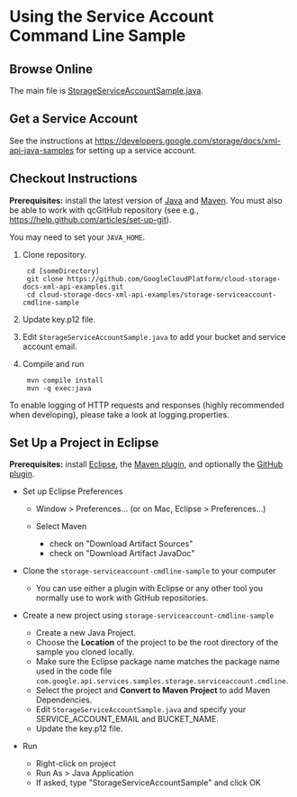 Using the Service Account Command Line Sample
==============================================================

Browse Online
--------------

The main file is [StorageServiceAccountSample.java](https://github.com/GoogleCloudPlatform/cloud-storage-docs-xml-api-examples/blob/master/java-example/src/main/java/StorageServiceAccountSample.java).

Get a Service Account
---------------------

See the instructions at https://developers.google.com/storage/docs/xml-api-java-samples
for setting up a service account.

Checkout Instructions
---------------------

**Prerequisites:** install the latest version of [Java](http//java.com) and [Maven](http://maven.apache.org/download.html). You must also be able to work with qcGitHub repository (see e.g.,
https://help.github.com/articles/set-up-git).

You may need to set your `JAVA_HOME`.

1. Clone repository.

        cd [someDirectory]
        git clone https://github.com/GoogleCloudPlatform/cloud-storage-docs-xml-api-examples.git
        cd cloud-storage-docs-xml-api-examples/storage-serviceaccount-cmdline-sample

2. Update key.p12 file.
3. Edit `StorageServiceAccountSample.java` to add your bucket and service account email.
4. Compile and run

        mvn compile install
        mvn -q exec:java


To enable logging of HTTP requests and responses (highly recommended when 
developing), please take a look at logging.properties.

Set Up a Project in Eclipse
---------------------------

**Prerequisites:** install [Eclipse](http://www.eclipse.org/downloads/), the [Maven plugin](http://m2eclipse.sonatype.org/installing-m2eclipse.html), and optionally the 
[GitHub plugin](http://eclipse.github.com/).

* Set up Eclipse Preferences

    * Window > Preferences... (or on Mac, Eclipse > Preferences...)
    * Select Maven
        
        * check on "Download Artifact Sources"
        * check on "Download Artifact JavaDoc"

* Clone the `storage-serviceaccount-cmdline-sample` to your computer

    * You can use either a plugin with Eclipse or any other tool you normally use
to work with GitHub repositories.

* Create a new project using `storage-serviceaccount-cmdline-sample`

    * Create a new Java Project.
    * Choose the **Location** of the project to be the root directory of the sample you cloned locally.
    * Make sure the Eclipse package name matches the package name used in the
code file `com.google.api.services.samples.storage.serviceaccount.cmdline`.
    * Select the project and **Convert to Maven Project** to add Maven Dependencies.
    * Edit `StorageServiceAccountSample.java` and specify your SERVICE_ACCOUNT_EMAIL and
BUCKET_NAME.
    * Update the key.p12 file.

* Run

    * Right-click on project
    * Run As > Java Application
    * If asked, type "StorageServiceAccountSample" and click OK
